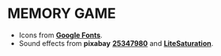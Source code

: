 # MEMORY GAME

* Icons from [**Google Fonts**](https://fonts.google.com/icons).
* Sound effects from **pixabay** [**25347980**](https://pixabay.com/zh/users/25347980-25347980/?tab=audio&utm_source=link-attribution&utm_medium=referral&utm_campaign=audio&utm_content=18399) and [**LiteSaturation**](https://pixabay.com/zh/users/litesaturation-17654080/?tab=audio&utm_source=link-attribution&utm_medium=referral&utm_campaign=audio&utm_content=108965).
